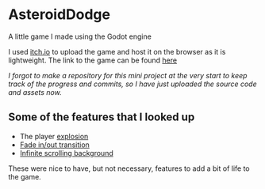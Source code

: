# AsteroidDodge
 A little game I made using the Godot engine

I used [itch.io](https://itch.io/) to upload the game and host it on the browser as it is lightweight. The link to the game can be found [here](https://magic497.itch.io/asteroid-dodge)

_I forgot to make a repository for this mini project at the very start to keep track of the progress and commits, so I have just uploaded the source code and assets now._

## Some of the features that I looked up 
- The player [explosion](https://www.youtube.com/watch?v=7IxwZgepCdY)
- [Fade in/out transition](https://www.youtube.com/watch?v=Shj_QVwrefY)
- [Infinite scrolling background](https://www.youtube.com/watch?v=lvsX2PRUNXI)

These were nice to have, but not necessary, features to add a bit of life to the game. 
